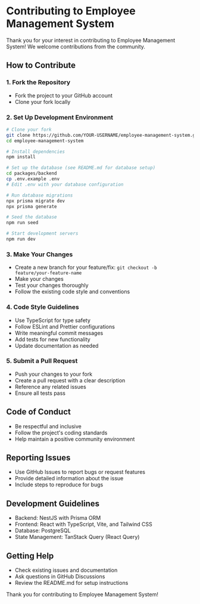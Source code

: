 # Contributing to Employee Management System

Thank you for your interest in contributing to Employee Management System! We welcome contributions from the community.

## How to Contribute

### 1. Fork the Repository

- Fork the project to your GitHub account
- Clone your fork locally

### 2. Set Up Development Environment

```bash
# Clone your fork
git clone https://github.com/YOUR-USERNAME/employee-management-system.git
cd employee-management-system

# Install dependencies
npm install

# Set up the database (see README.md for database setup)
cd packages/backend
cp .env.example .env
# Edit .env with your database configuration

# Run database migrations
npx prisma migrate dev
npx prisma generate

# Seed the database
npm run seed

# Start development servers
npm run dev
```

### 3. Make Your Changes

- Create a new branch for your feature/fix: `git checkout -b feature/your-feature-name`
- Make your changes
- Test your changes thoroughly
- Follow the existing code style and conventions

### 4. Code Style Guidelines

- Use TypeScript for type safety
- Follow ESLint and Prettier configurations
- Write meaningful commit messages
- Add tests for new functionality
- Update documentation as needed

### 5. Submit a Pull Request

- Push your changes to your fork
- Create a pull request with a clear description
- Reference any related issues
- Ensure all tests pass

## Code of Conduct

- Be respectful and inclusive
- Follow the project's coding standards
- Help maintain a positive community environment

## Reporting Issues

- Use GitHub Issues to report bugs or request features
- Provide detailed information about the issue
- Include steps to reproduce for bugs

## Development Guidelines

- Backend: NestJS with Prisma ORM
- Frontend: React with TypeScript, Vite, and Tailwind CSS
- Database: PostgreSQL
- State Management: TanStack Query (React Query)

## Getting Help

- Check existing issues and documentation
- Ask questions in GitHub Discussions
- Review the README.md for setup instructions

Thank you for contributing to Employee Management System!
